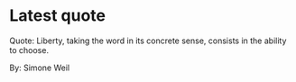# Latest quote 

Quote: Liberty, taking the word in its concrete sense, consists in the ability to choose. 

By: Simone Weil